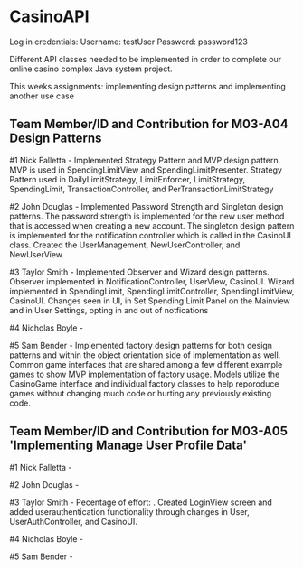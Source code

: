 # CasinoAPI
Log in credentials:
Username: testUser
Password: password123

Different API classes needed to be implemented in order to complete our online casino complex Java system project.

This weeks assignments: implementing design patterns and implementing another use case

## Team Member/ID and Contribution for M03-A04 Design Patterns

#1 Nick Falletta - Implemented Strategy Pattern and MVP design pattern. MVP is used in SpendingLimitView and SpendingLimitPresenter. Strategy Pattern used in DailyLimitStrategy, LimitEnforcer, LimitStrategy, SpendingLimit, TransactionController, and PerTransactionLimitStrategy

#2 John Douglas - Implemented Password Strength and Singleton design patterns. The password strength is implemented for the new user method that is accessed when creating a new account. The singleton design pattern is implemented for the notification controller which is called in the CasinoUI class. Created the UserManagement, NewUserController, and NewUserView.

#3 Taylor Smith - Implemented Observer and Wizard design patterns. Observer implemented in NotificationController, UserView, CasinoUI. Wizard implemented in SpendingLimit, SpendingLimitController, SpendingLimitView, CasinoUI. Changes seen in UI, in Set Spending Limit Panel on the Mainview and in User Settings, opting in and out of notfications

#4 Nicholas Boyle -

#5 Sam Bender - Implemented factory design patterns for both design patterns and within the object orientation side of implementation as well. Common game interfaces that are shared among a few different example games to show MVP implementation of factory usage. Models utilize the CasinoGame interface and individual factory classes to help reporoduce games without changing much code or hurting any previously existing code.

## Team Member/ID and Contribution for M03-A05 'Implementing Manage User Profile Data'

#1 Nick Falletta -

#2 John Douglas -

#3 Taylor Smith - Pecentage of effort: . Created LoginView screen and added userauthentication functionality through changes in User, UserAuthController, and CasinoUI.

#4 Nicholas Boyle -

#5 Sam Bender -
